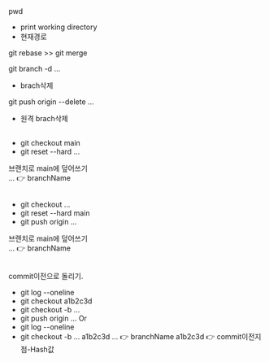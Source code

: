## 
pwd
- print working directory
- 현재경로


git rebase >> git merge


git branch -d ...
- brach삭제

git push origin --delete ...
- 원격 brach삭제



##
- git checkout main
- git reset --hard ...

브랜치로 main에 덮어쓰기  
... 👉 branchName

##
- git checkout ...
- git reset --hard main
- git push origin ...

브랜치로 main에 덮어쓰기  
... 👉 branchName  


##
commit이전으로 돌리기.

- git log --oneline
- git checkout a1b2c3d
- git checkout -b ...
- git push origin ...
Or
- git log --oneline
- git checkout -b ... a1b2c3d
... 👉 branchName
a1b2c3d 👉 commit이전지점-Hash값
